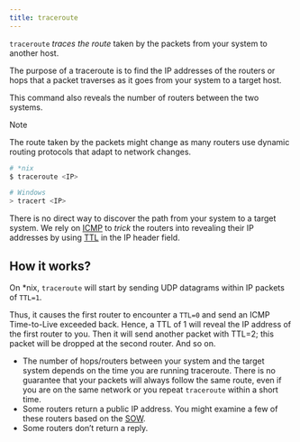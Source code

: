 ```yaml
---
title: traceroute
---
```


`traceroute` *traces the route* taken by the packets from your system to another host.

The purpose of a traceroute is to find the IP addresses of the routers or hops that a packet traverses as it goes from your system to a target host.

This command also reveals the number of routers between the two systems.

> [!note]
>
> The route taken by the packets might change as many routers use dynamic routing protocols that adapt to network changes.

```sh
# *nix
$ traceroute <IP>

# Windows
> tracert <IP>
```

There is no direct way to discover the path from your system to a target system. We rely on [ICMP](knowledge/offsec/glossary/ICMP.md) to _trick_ the routers into revealing their IP addresses by using [TTL](knowledge/offsec/glossary/TTL.md) in the IP header field.

## How it works?

On \*nix, `traceroute` will start by sending UDP datagrams within IP packets of `TTL=1`.

Thus, it causes the first router to encounter a `TTL=0` and send an ICMP Time-to-Live exceeded back. Hence, a TTL of 1 will reveal the IP address of the first router to you. Then it will send another packet with TTL=2; this packet will be dropped at the second router. And so on.

- The number of hops/routers between your system and the target system depends on the time you are running traceroute. There is no guarantee that your packets will always follow the same route, even if you are on the same network or you repeat `traceroute` within a short time.
- Some routers return a public IP address. You might examine a few of these routers based on the [SOW](knowledge/offsec/pentesting/SOW.md).
- Some routers don’t return a reply.
